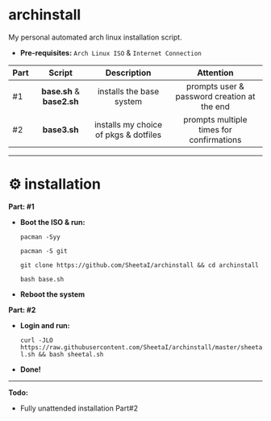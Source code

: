# archinstall
My personal automated arch linux installation script.

 - **Pre-requisites:**
`Arch Linux ISO` & `Internet Connection`

| Part | Script | Description | Attention |
:-- | :--: | :--: | :--: |
#1 | **base.sh** & **base2.sh** | installs the base system | prompts user & password creation at the end |
#2 | **base3.sh** | installs my choice of pkgs & dotfiles | prompts multiple times for confirmations | |

 ---
# ⚙️ installation
**Part: #1**
 - **Boot the ISO & run:**

    `pacman -Syy`

    `pacman -S git`

    `git clone https://github.com/SheetaI/archinstall && cd archinstall`

    `bash base.sh`
    
  - **Reboot the system**  
    
**Part: #2**

 - **Login and run:**
 
   `curl -JLO https://raw.githubusercontent.com/SheetaI/archinstall/master/sheetal.sh && bash sheetal.sh`
    
 - **Done!**
 
 ---
 **Todo:**
- Fully unattended installation Part#2
